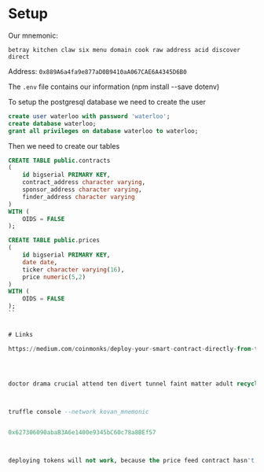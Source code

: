 # Setup

Our mnemonic:
```
betray kitchen claw six menu domain cook raw address acid discover direct
```
Address: `0x889A6a4fa9e877aD0B9410aA067CAE6A4345D6B0`

The `.env` file contains our information (npm install --save dotenv)

To setup the postgresql database we need to create the user

```sql
create user waterloo with password 'waterloo';
create database waterloo;
grant all privileges on database waterloo to waterloo;
```


Then we need to create our tables
```sql
CREATE TABLE public.contracts
(
    id bigserial PRIMARY KEY,
    contract_address character varying,
    sponsor_address character varying,
    finder_address character varying
)
WITH (
    OIDS = FALSE
);

CREATE TABLE public.prices
(
    id bigserial PRIMARY KEY,
    date date,                         
    ticker character varying(16),
    price numeric(5,2)
)
WITH (
    OIDS = FALSE
);
``


# Links

https://medium.com/coinmonks/deploy-your-smart-contract-directly-from-truffle-with-infura-ba1e1f1d40c2




doctor drama crucial attend ten divert tunnel faint matter adult recycle analyst



truffle console --network kovan_mnemonic


0x627306090abaB3A6e1400e9345bC60c78a8BEf57



deploying tokens will not work, because the price feed contract hasn't yet had any prices configured


